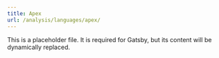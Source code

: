 ```yaml
---
title: Apex
url: /analysis/languages/apex/
---
```


This is a placeholder file. It is required for Gatsby, but its content will be dynamically replaced.
